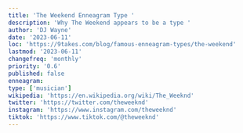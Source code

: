 ```yaml
---
title: 'The Weekend Enneagram Type '
description: 'Why The Weekend appears to be a type '
author: 'DJ Wayne'
date: '2023-06-11'
loc: 'https://9takes.com/blog/famous-enneagram-types/the-weekend'
lastmod: '2023-06-11'
changefreq: 'monthly'
priority: '0.6'
published: false
enneagram: 
type: ['musician']
wikipedia: 'https://en.wikipedia.org/wiki/The_Weeknd'
twitter: 'https://twitter.com/theweeknd'
instagram: 'https://www.instagram.com/theweeknd'
tiktok: 'https://www.tiktok.com/@theweeknd'
---
```

